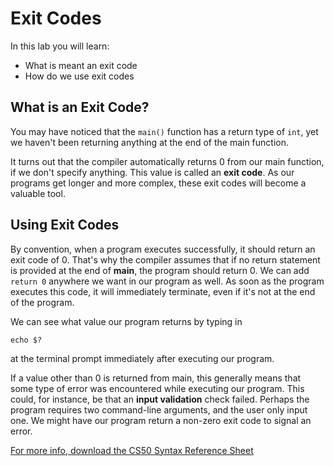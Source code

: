 # Exit Codes

In this lab you will learn:

- What is meant an exit code
- How do we use exit codes

## What is an Exit Code?

You may have noticed that the `main()` function has a return type of `int`, yet we haven't been returning anything at the end of the main function.

It turns out that the compiler automatically returns 0 from our main function, if we don't specify anything. This value is called an **exit code**. As our programs get longer and more complex, these exit codes will become a valuable tool.

## Using Exit Codes

By convention, when a program executes successfully, it should return an exit code of 0. That's why the compiler assumes that if no return statement is provided at the end of **main**, the program should return 0. We can add `return 0` anywhere we want in our program as well. As soon as the program executes this code, it will immediately terminate, even if it's not at the end of the program.

We can see what value our program returns by typing in

```
echo $? 
```

at the terminal prompt immediately after executing our program.

If a value other than 0 is returned from main, this generally means that some type of error was encountered while executing our program. This could, for instance, be that an **input validation** check failed. Perhaps the program requires two command-line arguments, and the user only input one. We might have our program return a non-zero exit code to signal an error. 








[For more info, download the CS50 Syntax Reference Sheet](https://ap.cs50.school/assets/pdfs/unit2/exit_codes.pdf)

